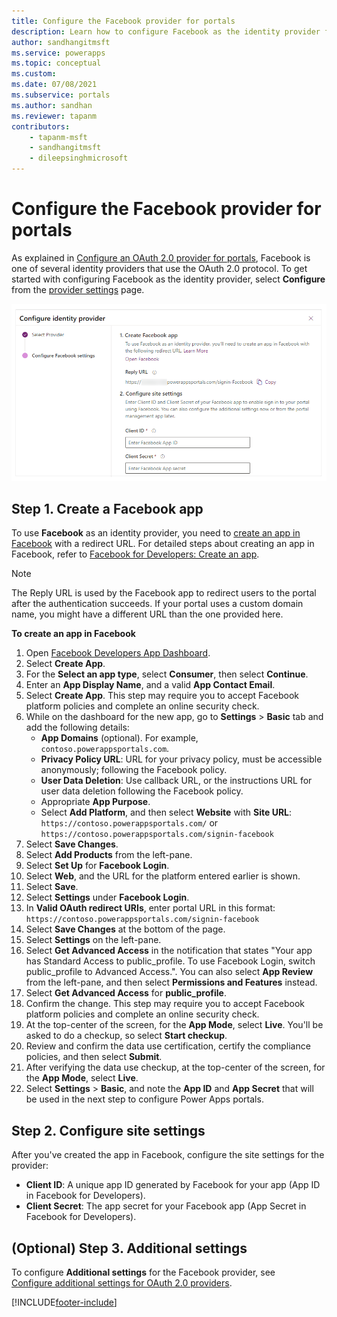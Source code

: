 ```yaml
---
title: Configure the Facebook provider for portals
description: Learn how to configure Facebook as the identity provider for Power Apps portals.
author: sandhangitmsft
ms.service: powerapps
ms.topic: conceptual
ms.custom: 
ms.date: 07/08/2021
ms.subservice: portals
ms.author: sandhan
ms.reviewer: tapanm
contributors:
    - tapanm-msft
    - sandhangitmsft
    - dileepsinghmicrosoft
---
```


# Configure the Facebook provider for portals

As explained in [Configure an OAuth 2.0 provider for portals](configure-oauth2-provider.md), Facebook is one of several identity providers that use the OAuth 2.0 protocol. To get started with configuring Facebook as the identity provider, select **Configure** from the [provider settings](use-simplified-authentication-configuration.md#add-configure-or-delete-an-identity-provider) page.

![Configure the Facebook app.](media/use-simplified-authentication-configuration/configure-facebook.png "Configure the Facebook app")

## Step 1. Create a Facebook app

To use **Facebook** as an identity provider, you need to [create an app in Facebook](https://developers.facebook.com) with a redirect URL. For detailed steps about creating an app in Facebook, refer to [Facebook for Developers: Create an app](https://developers.facebook.com/docs/development/create-an-app).

> [!NOTE]
> The Reply URL is used by the Facebook app to redirect users to the portal after the authentication succeeds. If your portal uses a custom domain name, you might have a different URL than the one provided here.​

**To create an app in Facebook**

1. Open [Facebook Developers App Dashboard](https://developers.facebook.com/apps).
1. Select **Create App**.
1. For the **Select an app type**, select **Consumer**, then select **Continue**.
1. Enter an **App Display Name**, and a valid **App Contact Email**.
1. Select **Create App**. This step may require you to accept Facebook platform policies and complete an online security check.
1. While on the dashboard for the new app, go to **Settings** &gt; **Basic** tab and add the following details:
    - **App Domains** (optional). For example, `contoso.powerappsportals.com`.
    - **Privacy Policy URL**: URL for your privacy policy, must be accessible anonymously; following the Facebook policy.
    - **User Data Deletion**: Use callback URL, or the instructions URL for user data deletion following the Facebook policy.
    - Appropriate **App Purpose**.
    - Select **Add Platform**, and then select **Website** with **Site URL**: `https://contoso.powerappsportals.com/` or `https://contoso.powerappsportals.com/signin-facebook`
1. Select **Save Changes**.
1. Select **Add Products** from the left-pane.
1. Select **Set Up** for **Facebook Login**.
1. Select **Web**, and the URL for the platform entered earlier is shown.
1. Select **Save**.
1. Select **Settings** under **Facebook Login**.
1. In **Valid OAuth redirect URIs**, enter portal URL in this format: `https://contoso.powerappsportals.com/signin-facebook`
1. Select **Save Changes** at the bottom of the page.
1. Select **Settings** on the left-pane.
1. Select **Get Advanced Access** in the notification that states "Your app has Standard Access to public_profile. To use Facebook Login, switch public_profile to Advanced Access.". You can also select **App Review** from the left-pane, and then select **Permissions and Features** instead.
1. Select **Get Advanced Access** for **public_profile**.
1. Confirm the change. This step may require you to accept Facebook platform policies and complete an online security check.
1. At the top-center of the screen, for the **App Mode**, select **Live**. You'll be asked to do a checkup, so select **Start checkup**.
1. Review and confirm the data use certification, certify the compliance policies, and then select **Submit**.
1. After verifying the data use checkup, at the top-center of the screen, for the **App Mode**, select **Live**.
1. Select **Settings** > **Basic**, and note the **App ID** and **App Secret** that will be used in the next step to configure Power Apps portals.

## Step 2. Configure site settings

After you've created the app in Facebook, configure the site settings for the provider:

- **Client ID**: A unique app ID generated by Facebook for your app (App ID in Facebook for Developers).
- **Client Secret**:  The app secret for your Facebook app (App Secret in Facebook for Developers).​

## (Optional) Step 3. Additional settings

To configure **Additional settings** for the Facebook provider, see [Configure additional settings for OAuth 2.0 providers](configure-oauth2-settings.md).


[!INCLUDE[footer-include](../../../includes/footer-banner.md)]